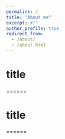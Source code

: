 ```yaml
---
permalink: /
title: "About me"
excerpt: #""
author_profile: true
redirect_from: 
  - /about/
  - /about.html
---
```




# title
======


# title
======
